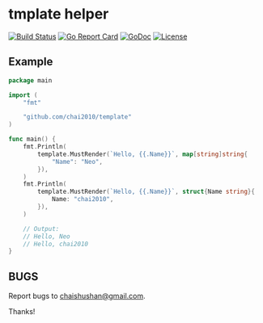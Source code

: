 # tmplate helper

[![Build Status](https://travis-ci.org/chai2010/template.svg)](https://travis-ci.org/chai2010/template)
[![Go Report Card](https://goreportcard.com/badge/github.com/chai2010/template)](https://goreportcard.com/report/github.com/chai2010/template)
[![GoDoc](https://godoc.org/github.com/chai2010/template?status.svg)](https://godoc.org/github.com/chai2010/template)
[![License](http://img.shields.io/badge/license-BSD-blue.svg)](https://github.com/chai2010/template/blob/master/LICENSE)


## Example

```go
package main

import (
	"fmt"

	"github.com/chai2010/template"
)

func main() {
	fmt.Println(
		template.MustRender(`Hello, {{.Name}}`, map[string]string{
			"Name": "Neo",
		}),
	)
	fmt.Println(
		template.MustRender(`Hello, {{.Name}}`, struct{Name string}{
			Name: "chai2010",
		}),
	)

	// Output:
	// Hello, Neo
	// Hello, chai2010
}
```

## BUGS

Report bugs to <chaishushan@gmail.com>.

Thanks!
